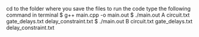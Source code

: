 cd to the folder where you save the files
to run the code type the following command in terminal
$ g++ main.cpp -o main.out
$ ./main.out A circuit.txt gate_delays.txt delay_constraint.txt 
$ ./main.out B circuit.txt gate_delays.txt delay_constraint.txt 

